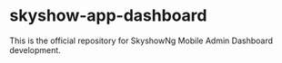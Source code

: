 # skyshow-app-dashboard

This is the official repository for SkyshowNg Mobile Admin Dashboard development.
